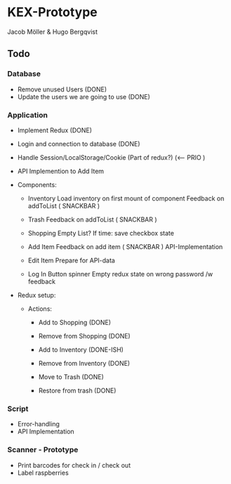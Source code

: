 # KEX-Prototype

Jacob Möller & Hugo Bergqvist


## Todo

### Database
- Remove unused Users (DONE)
- Update the users we are going to use (DONE)

### Application
- Implement Redux (DONE) 
- Login and connection to database (DONE) 
- Handle Session/LocalStorage/Cookie (Part of redux?) (<-- PRIO )
- API Implemention to Add Item

- Components:
	- Inventory
			Load inventory on first mount of component
			Feedback on addToList ( SNACKBAR )

	- Trash
			Feedback on addToList ( SNACKBAR )

	- Shopping
			Empty List?
			If time: save checkbox state

	- Add Item
			Feedback on add item ( SNACKBAR )
			API-Implementation

	- Edit Item
			Prepare for API-data

	- Log In
			Button spinner
			Empty redux state on wrong password /w feedback

- Redux setup:
	- Actions:
		- Add to Shopping (DONE)
		- Remove from Shopping (DONE)

		- Add to Inventory (DONE-ISH)
		- Remove from Inventory (DONE)

		- Move to Trash (DONE)
		- Restore from trash (DONE)

### Script
- Error-handling
- API Implementation

### Scanner - Prototype
- Print barcodes for check in / check out
- Label raspberries


